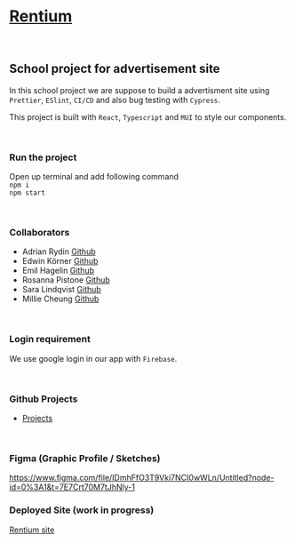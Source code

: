 # [Rentium](https://github.com/empafrontend/Rentium)

<br>

## School project for advertisement site

In this school project we are suppose to build a advertisment site using `Prettier`, `ESlint`, `CI/CD` and also bug testing with `Cypress`.

This project is built with `React`, `Typescript` and `MUI` to style our components.

<br>

### Run the project

Open up terminal and add following command
<br>
`npm i`
<br>
`npm start`

<br>

### Collaborators

- Adrian Rydin [Github](https://github.com/AdrianRydin)
- Edwin Körner [Github](https://github.com/EdwinKorner)
- Emil Hagelin [Github](https://github.com/empafrontend)
- Rosanna Pistone [Github](https://github.com/rosannapistone)
- Sara Lindqvist [Github](https://github.com/saralindqvist)
- Millie Cheung [Github](https://github.com/millie-wy)

<br>

### Login requirement

We use google login in our app with `Firebase`.

<br>

### Github Projects

- [Projects](https://github.com/users/empafrontend/projects/1)

<br>

### Figma (Graphic Profile / Sketches)

https://www.figma.com/file/IDmhFfO3T9Vki7NCI0wWLn/Untitled?node-id=0%3A1&t=7E7Crt70M7tJhNly-1

### Deployed Site (work in progress) 
[Rentium site](https://rentium.vercel.app/)
